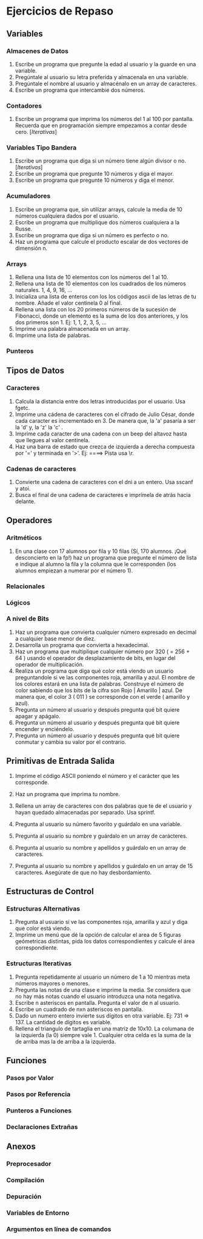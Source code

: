 # Ejercicios de Repaso

## Variables

### Almacenes de Datos

1. Escribe un programa que pregunte la edad al usuario y la guarde en una variable.
1. Pregúntale al usuario su letra preferida y almacenala en una variable.
1. Pregúntale el nombre al usuario y almacénalo en un array de caracteres.
1. Escribe un programa que intercambie dos números.

### Contadores

1. Escribe un programa que imprima los números del 1 al 100 por pantalla. Recuerda que en programación siempre empezamos a contar desde cero. [_Iterativas_]

### Variables Tipo Bandera

1. Escribe un programa que diga si un número tiene algún divisor o no. [_Iterativas_]
1. Escribe un programa que pregunte 10 números y diga el mayor.
1. Escribe un programa que pregunte 10 números y diga el menor.

### Acumuladores

1. Escribe un programa que, sin utilizar arrays, calcule la media de 10 números cualquiera dados por el usuario.
1. Escribe un programa que multiplique dos números cualquiera a la Russe.
1. Escribe un programa que diga si un número es perfecto o no.
1. Haz un programa que calcule el producto escalar de dos vectores de dimensión n.

### Arrays

1. Rellena una lista de 10 elementos con los números del 1 al 10.
1. Rellena una lista de 10 elementos con los cuadrados de los números naturales. 1, 4, 9, 16, ...
1. Inicializa una lista de enteros con los los códigos ascii de las letras de tu nombre. Añade el valor centinela 0 al final.
1. Rellena una lista con los 20 primeros números de la sucesión de Fibonacci, donde un elemento es la suma de los dos anteriores, y los dos primeros son 1. Ej: 1, 1, 2, 3, 5, ...
1. Imprime una palabra almacenada en un array.
1. Imprime una lista de palabras.

### Punteros

## Tipos de Datos

### Caracteres

1. Calcula la distancia entre dos letras introducidas por el usuario. Usa fgetc.
1. Imprime una cádena de caracteres con el cifrado de Julio César, donde cada caracter es incrementado en 3. De manera que, la 'a' pasaría a ser la 'd' y, la 'z' la 'c' .
1. Imprime cada caracter de una cadena con un beep del altavoz hasta que llegues al valor centinela.
1. Haz una barra de estado que crezca de izquierda a derecha compuesta por '=' y terminada en '>'. Ej: ====> Pista usa \r.

### Cadenas de caracteres

1. Convierte una cadena de caracteres con el dni a un entero. Usa sscanf y atoi.
1. Busca el final de una cadena de caracteres e imprímela de atrás hacia delante.

## Operadores

### Aritméticos

1. En una clase con 17 alumnos por fila y  10 filas (Sí, 170 alumnos. ¡Qué desconcierto en la fp!) haz un programa que pregunte el número de lista e indique al alumno la fila y la columna que le corresponden (los alumnos empiezan a numerar por el número 1).

### Relacionales
### Lógicos
### A nivel de Bits

1. Haz un programa que convierta cualquier número expresado en decimal a cualquier base menor de diez.
1. Desarrolla un programa que convierta a hexadecimal.
1. Haz un programa que multiplique cualquier número por 320 ( = 256 + 64 ) usando el operador de desplazamiento de bits, en lugar del operador de multiplicación.
1. Realiza un programa que diga qué color está viendo un usuario preguntandole si ve las componentes roja, amarilla y azul. El nombre de los colores estará en una lista de palabras. Construye el número de color sabiendo que los bits de la cifra son Rojo | Amarillo | azul. De manera que, el color 3 ( 011 ) se corresponde con el verde ( amarillo y azul).
1. Pregunta un número al usuario y después pregunta qué bit quiere apagar y apágalo.
1. Pregunta un número al usuario y después pregunta qué bit quiere encender y enciéndelo.
1. Pregunta un número al usuario y después pregunta qué bit quiere conmutar y cambia su valor por el contrario.

## Primitivas de Entrada Salida

1. Imprime el código ASCII poniendo el número y el carácter que les corresponde.
1. Haz un programa que imprima tu nombre.
1. Rellena un array de caracteres con dos palabras que te de el usuario y hayan quedado almacenadas por separado. Usa sprintf.


1. Pregunta al usuario su número favorito y guárdalo en una variable.
1. Pregunta al usuario su nombre y guárdalo en un array de carácteres.
1. Pregunta al usuario su nombre y apellidos y guárdalo en un array de caracteres.
1. Pregunta al usuario su nombre y apellidos y guárdalo en un array de 15 caracteres. Asegúrate de que no hay desbordamiento.

## Estructuras de Control

### Estructuras Alternativas

1. Pregunta al usuario si ve las componentes roja, amarilla y azul y diga que color está viendo.
1. Imprime un menú que dé la opción de calcular el area de 5 figuras geómetricas distintas, pida los datos correspondientes y calcule el área correspondiente.

### Estructuras Iterativas

1. Pregunta repetidamente al usuario un número de 1 a 10 mientras meta números mayores o menores.
1. Pregunta las notas de una clase e imprime la media. Se considera que no hay más notas cuando el usuario introduzca una nota negativa.
1. Escribe n asteriscos en pantalla. Pregunta el valor de n al usuario.
1. Escribe un cuadrado de nxn asteriscos en pantalla.
1. Dado un numero entero invierte sus dígitos en otra variable. Ej: 731 => 137. La cantidad de dígitos es variable.
1. Rellena el triangulo de tartaglia en una matriz de 10x10. La columana de la izquierda (la 0) siempre vale 1. Cualquier otra celda es la suma de la de arriba mas la de arriba a la izquierda.

## Funciones
### Pasos por Valor
### Pasos por Referencia
### Punteros a Funciones
### Declaraciones Extrañas

## Anexos

### Preprocesador
### Compilación
### Depuración
### Variables de Entorno
### Argumentos en línea de comandos
